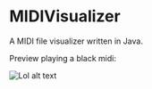 # MIDIVisualizer
A MIDI file visualizer written in Java.

Preview playing a black midi: 

![Lol alt text](https://i.imgur.com/NenK6j6.png)
